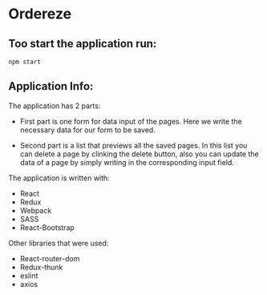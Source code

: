 # Ordereze

## Too start the application run:
`npm start`

## Application Info:
The application has 2 parts:

* First part is one form for data input of the pages.
Here we write the necessary data for our form to be saved.

* Second part is a list that previews all the saved pages.
In this list you can delete a page by clinking the delete button,
also you can update the data of a page by simply writing in the corresponding input field.

The application is written with:
- React
- Redux
- Webpack
- SASS
- React-Bootstrap

Other libraries that were used:
- React-router-dom
- Redux-thunk
- eslint
- axios
